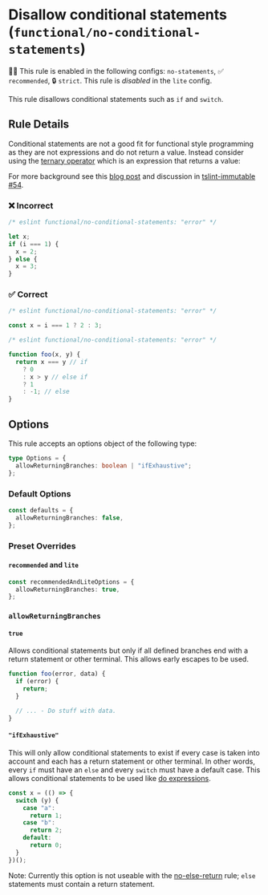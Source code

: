 # Disallow conditional statements (`functional/no-conditional-statements`)

💼🚫 This rule is enabled in the following configs: `no-statements`, ✅ `recommended`, 🔒 `strict`. This rule is _disabled_ in the `lite` config.

<!-- end auto-generated rule header -->

This rule disallows conditional statements such as `if` and `switch`.

## Rule Details

Conditional statements are not a good fit for functional style programming as they are not expressions and do not return a value.
Instead consider using the [ternary operator](https://developer.mozilla.org/en-US/docs/Web/JavaScript/Reference/Operators/Conditional_Operator) which is an expression that returns a value:

For more background see this [blog post](https://hackernoon.com/rethinking-javascript-the-if-statement-b158a61cd6cb) and discussion in [tslint-immutable #54](https://github.com/jonaskello/tslint-immutable/issues/54).

### ❌ Incorrect

<!-- eslint-skip -->

```js
/* eslint functional/no-conditional-statements: "error" */

let x;
if (i === 1) {
  x = 2;
} else {
  x = 3;
}
```

### ✅ Correct

```js
/* eslint functional/no-conditional-statements: "error" */

const x = i === 1 ? 2 : 3;
```

```js
/* eslint functional/no-conditional-statements: "error" */

function foo(x, y) {
  return x === y // if
    ? 0
    : x > y // else if
    ? 1
    : -1; // else
}
```

## Options

This rule accepts an options object of the following type:

```ts
type Options = {
  allowReturningBranches: boolean | "ifExhaustive";
};
```

### Default Options

```ts
const defaults = {
  allowReturningBranches: false,
};
```

### Preset Overrides

#### `recommended` and `lite`

```ts
const recommendedAndLiteOptions = {
  allowReturningBranches: true,
};
```

### `allowReturningBranches`

#### `true`

Allows conditional statements but only if all defined branches end with a return statement or other terminal.
This allows early escapes to be used.

```js
function foo(error, data) {
  if (error) {
    return;
  }

  // ... - Do stuff with data.
}
```

#### `"ifExhaustive"`

This will only allow conditional statements to exist if every case is taken into account and each has a return statement or other terminal.
In other words, every `if` must have an `else` and every `switch` must have a default case.
This allows conditional statements to be used like [do expressions](https://github.com/tc39/proposal-do-expressions).

```js
const x = (() => {
  switch (y) {
    case "a":
      return 1;
    case "b":
      return 2;
    default:
      return 0;
  }
})();
```

Note: Currently this option is not useable with the [no-else-return](https://eslint.org/docs/rules/no-else-return) rule; `else` statements must contain a return statement.
